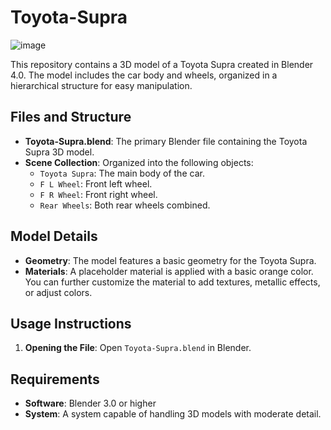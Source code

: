 # Toyota-Supra
![image](https://github.com/user-attachments/assets/c01c277d-9e03-46dc-bf0a-19e41513180a)

This repository contains a 3D model of a Toyota Supra created in Blender 4.0. The model includes the car body and wheels, organized in a hierarchical structure for easy manipulation.

## Files and Structure

- **Toyota-Supra.blend**: The primary Blender file containing the Toyota Supra 3D model.
- **Scene Collection**: Organized into the following objects:
  - `Toyota Supra`: The main body of the car.
  - `F L Wheel`: Front left wheel.
  - `F R Wheel`: Front right wheel.
  - `Rear Wheels`: Both rear wheels combined.

## Model Details

- **Geometry**: The model features a basic geometry for the Toyota Supra.
- **Materials**: A placeholder material is applied with a basic orange color. You can further customize the material to add textures, metallic effects, or adjust colors.

## Usage Instructions

1. **Opening the File**: Open `Toyota-Supra.blend` in Blender.

## Requirements

- **Software**: Blender 3.0 or higher
- **System**: A system capable of handling 3D models with moderate detail.
